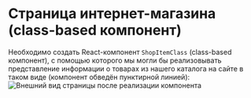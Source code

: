 Страница интернет-магазина (class-based компонент)
===

Необходимо создать React-компонент `ShopItemClass` (class-based компонент), с помощью которого мы могли бы реализовывать представление информации о товарах из нашего каталога на сайте в таком виде (компонент обведён пунктирной линией):
![Внешний вид страницы после реализации компонента](https://raw.githubusercontent.com/netology-code/ra16-homeworks/master/components/store-class/assets/preview.png)